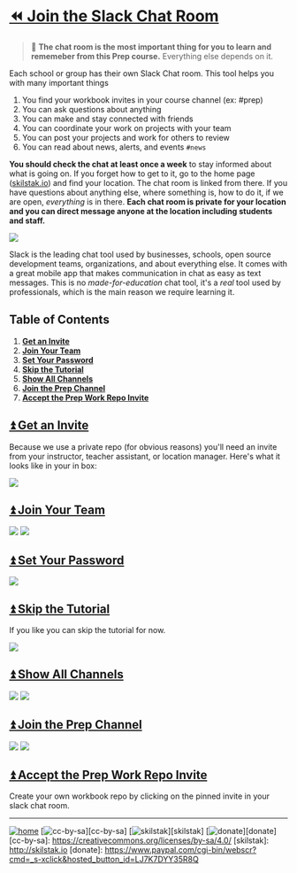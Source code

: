 # [⏪ Join the Slack Chat Room](/README.md)

> 💬 **The chat room is the most important thing for you to learn and
rememeber from this Prep course.** Everything else depends on it.

Each school or group has their own Slack Chat room. This tool helps
you with many important things

1. You find your workbook invites in your course channel (ex: #prep)
1. You can ask questions about anything
1. You can make and stay connected with friends
1. You can coordinate your work on projects with your team
1. You can post your projects and work for others to review
1. You can read about news, alerts, and events `#news`

**You should check the chat at least once a week** to stay informed
about what is going on. If you forget how to get to it, go to the
home page ([skilstak.io](http://skilstak.io)) and find your location.
The chat room is linked from there. If you have questions about
anything else, where something is, how to do it, if we are open,
*everything* is in there. **Each chat room is private for your
location and you can direct message anyone at the location including
students and staff.**

![](/assets/slack.png)

Slack is the leading chat tool used by businesses, schools,
open source development teams, organizations, and about everything
else. It comes with a great mobile app that makes communication in
chat as easy as text messages. This is no *made-for-education* chat
tool, it's a *real* tool used by professionals, which is the main
reason we require learning it. 

## Table of Contents

1. [**Get an Invite**](#user-content--get-an-invite)
2. [**Join Your Team**](#user-content--join-your-team)
3. [**Set Your Password**](#user-content--set-your-password)
4. [**Skip the Tutorial**](#user-content--skip-the-tutorial)
5. [**Show All Channels**](#user-content--show-all-channels)
6. [**Join the Prep Channel**](#user-content--join-the-prep-channel)
7. [**Accept the Prep Work Repo Invite**](#user-content--accept-the-prep-work-repo-invite)

## [⏫ Get an Invite](#)

Because we use a private repo (for obvious reasons) you'll need an
invite from your instructor, teacher assistant, or location manager.
Here's what it looks like in your in box:

![](/assets/slack1.png)

## [⏫ Join Your Team](#)

![](/assets/slack2.png)
![](/assets/slack3.png)

## [⏫ Set Your Password](#)

![](/assets/slack4.png)

## [⏫ Skip the Tutorial](#)

If you like you can skip the tutorial for now.

![](/assets/slack5.png)

## [⏫ Show All Channels](#)

![](/assets/slack6.png)
![](/assets/slack7.png)

## [⏫ Join the Prep Channel](#)

![](/assets/slack8.png)
![](/assets/slack9.png)

## [⏫ Accept the Prep Work Repo Invite](#)

Create your own workbook repo by clicking on the pinned invite in your
slack chat room.

---
[![home](/assets/home-blue.png)](/README.md)
[![cc-by-sa](/assets/cc-by-sa-blue.png)][cc-by-sa]
[![skilstak](/assets/skilstak-logo-blue.png)][skilstak]
[![donate](/assets/donate-blue.png)][donate]
[cc-by-sa]: https://creativecommons.org/licenses/by-sa/4.0/
[skilstak]: http://skilstak.io
[donate]: https://www.paypal.com/cgi-bin/webscr?cmd=_s-xclick&hosted_button_id=LJ7K7DYY35R8Q


